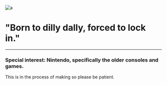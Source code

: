 ![a](https://i.pinimg.com/736x/f6/68/5c/f6685ca21f3035330367d6eb41ed2981.jpg)

# "Born to dilly dally, forced to lock in."

---------------------------------

### Special interest: Nintendo, specifically the older consoles and games.

This is in the process of making so please be patient.
